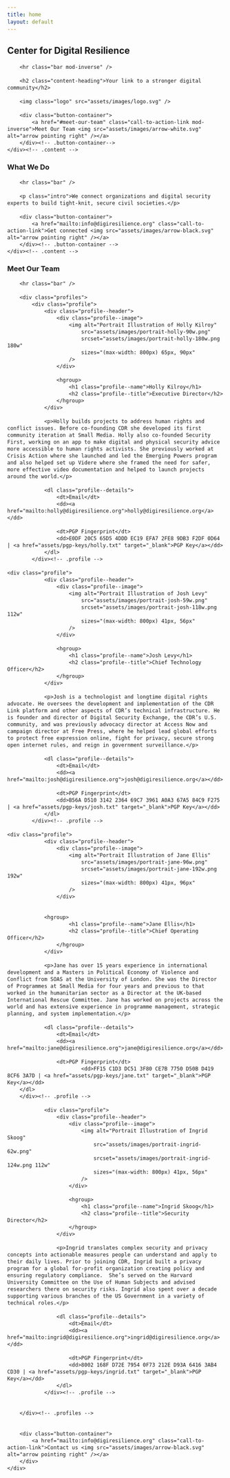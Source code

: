 ```yaml
---
title: home
layout: default
---
```


<section class="page-section" id="intro">
	<div class="content">
		<h1 class="content-heading">Center for Digital Resilience</h1>

		<hr class="bar mod-inverse" />

		<h2 class="content-heading">Your link to a stronger digital community</h2>

		<img class="logo" src="assets/images/logo.svg" />

		<div class="button-container">
			<a href="#meet-our-team" class="call-to-action-link mod-inverse">Meet Our Team <img src="assets/images/arrow-white.svg" alt="arrow pointing right" /></a>
		</div><!-- .button-container-->
	</div><!-- .content -->
</section>

<section class="page-section" id="what-we-do">
	<div class="content">
		<h3 class="content-heading">What We Do</h3>

		<hr class="bar" />

		<p class="intro">We connect organizations and digital security experts to build tight-knit, secure civil societies.</p>

		<div class="button-container">
			<a href="mailto:info@digiresilience.org" class="call-to-action-link">Get connected <img src="assets/images/arrow-black.svg" alt="arrow pointing right" /></a>
		</div><!-- .button-container -->
	</div><!-- .content -->
</section>

<section class="page-section" id="meet-our-team">
	<div class="content">
		<h3 class="content-heading">Meet Our Team</h3>

		<hr class="bar" />

		<div class="profiles">
			<div class="profile">
				<div class="profile--header">
					<div class="profile--image">
						<img alt="Portrait Illustration of Holly Kilroy"
							src="assets/images/portrait-holly-90w.png"
							srcset="assets/images/portrait-holly-180w.png 180w"
							sizes="(max-width: 800px) 65px, 90px"
						/>
					</div>

					<hgroup>
						<h1 class="profile--name">Holly Kilroy</h1>
						<h2 class="profile--title">Executive Director</h2>
					</hgroup>
				</div>

				<p>Holly builds projects to address human rights and conflict issues. Before co-founding CDR she developed its first community iteration at Small Media. Holly also co-founded Security First, working on an app to make digital and physical security advice more accessible to human rights activists. She previously worked at Crisis Action where she launched and led the Emerging Powers program and also helped set up Videre where she framed the need for safer, more effective video documentation and helped to launch projects around the world.</p>

				<dl class="profile--details">
					<dt>Email</dt>
					<dd><a href="mailto:holly@digiresilience.org">holly@digiresilience.org</a></dd>

					<dt>PGP Fingerprint</dt>
					<dd>E0DF 20C5 65D5 4DDD EC19 EFA7 2FE8 9DB3 F2DF 0D64 | <a href="assets/pgp-keys/holly.txt" target="_blank">PGP Key</a></dd>
				</dl>
			</div><!-- .profile -->

	<div class="profile">
				<div class="profile--header">
					<div class="profile--image">
						<img alt="Portrait Illustration of Josh Levy"
							src="assets/images/portrait-josh-59w.png"
							srcset="assets/images/portrait-josh-118w.png 112w"
							sizes="(max-width: 800px) 41px, 56px"
						/>
					</div>

					<hgroup>
						<h1 class="profile--name">Josh Levy</h1>
						<h2 class="profile--title">Chief Technology Officer</h2>
					</hgroup>
				</div>

				<p>Josh is a technologist and longtime digital rights advocate. He oversees the development and implementation of the CDR Link platform and other aspects of CDR’s technical infrastructure. He is founder and director of Digital Security Exchange, the CDR’s U.S. community, and was previously advocacy director at Access Now and campaign director at Free Press, where he helped lead global efforts to protect free expression online, fight for privacy, secure strong open internet rules, and reign in government surveillance.</p>

				<dl class="profile--details">
					<dt>Email</dt>
					<dd><a href="mailto:josh@digiresilience.org">josh@digiresilience.org</a></dd>

					<dt>PGP Fingerprint</dt>
					<dd>B56A D510 3142 2364 69C7 3961 A0A3 67A5 84C9 F275 | <a href="assets/pgp-keys/josh.txt" target="_blank">PGP Key</a></dd>
				</dl>
			</div><!-- .profile -->

	<div class="profile">
				<div class="profile--header">	
					<div class="profile--image">
						<img alt="Portrait Illustration of Jane Ellis"
							src="assets/images/portrait-jane-96w.png"
							srcset="assets/images/portrait-jane-192w.png 192w"
							sizes="(max-width: 800px) 41px, 96px"
						/>
					</div>
				
	            
                <hgroup>
						<h1 class="profile--name">Jane Ellis</h1>
						<h2 class="profile--title">Chief Operating Officer</h2>
					</hgroup>
				</div>

				<p>Jane has over 15 years experience in international development and a Masters in Political Economy of Violence and Conflict from SOAS at the University of London. She was the Director of Programmes at Small Media for four years and previous to that worked in the humanitarian sector as a Director at the UK-based International Rescue Committee. Jane has worked on projects across the world and has extensive experience in programme management, strategic planning, and system implementation.</p>

				<dl class="profile--details">
					<dt>Email</dt>
					<dd><a href="mailto:jane@digiresilience.org">jane@digiresilience.org</a></dd>

					<dt>PGP Fingerprint</dt>
							<dd>FF15 C1D3 DC51 3F80 CE7B 7750 D50B D419 8CF6 3A7D | <a href="assets/pgp-keys/jane.txt" target="_blank">PGP Key</a></dd>
		</dl>
		</div><!-- .profile -->

				<div class="profile">
					<div class="profile--header">
						<div class="profile--image">
							<img alt="Portrait Illustration of Ingrid Skoog"
								src="assets/images/portrait-ingrid-62w.png"
								srcset="assets/images/portrait-ingrid-124w.png 112w"
								sizes="(max-width: 800px) 41px, 56px"
							/>
						</div>

						<hgroup>
							<h1 class="profile--name">Ingrid Skoog</h1>
							<h2 class="profile--title">Security Director</h2>
						</hgroup>
					</div>

					<p>Ingrid translates complex security and privacy concepts into actionable measures people can understand and apply to their daily lives. Prior to joining CDR, Ingrid built a privacy program for a global for-profit organization creating policy and ensuring regulatory compliance.  She’s served on the Harvard University Committee on the Use of Human Subjects and advised researchers there on security risks. Ingrid also spent over a decade supporting various branches of the US Government in a variety of technical roles.</p>

					<dl class="profile--details">
						<dt>Email</dt>
						<dd><a href="mailto:ingrid@digiresilience.org">ingrid@digiresilience.org</a></dd>

						<dt>PGP Fingerprint</dt>
						<dd>8002 168F D72E 7954 0F73 212E D93A 6416 3AB4 CD30 | <a href="assets/pgp-keys/ingrid.txt" target="_blank">PGP Key</a></dd>
					</dl>
				</div><!-- .profile -->


		</div><!-- .profiles -->


		<div class="button-container">
			<a href="mailto:info@digiresilience.org" class="call-to-action-link">Contact us <img src="assets/images/arrow-black.svg" alt="arrow pointing right" /></a>
		</div>
	</div>
</section>
